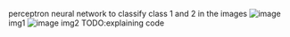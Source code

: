  perceptron neural network to classify class 1 and 2 in the images
 ![image](https://user-images.githubusercontent.com/7548945/121348126-34be3200-c93d-11eb-85ee-8cc1c9b22e65.png)
img1
![image](https://user-images.githubusercontent.com/7548945/121348195-46073e80-c93d-11eb-9661-d1e32bbc782a.png)
img2
TODO:explaining code
